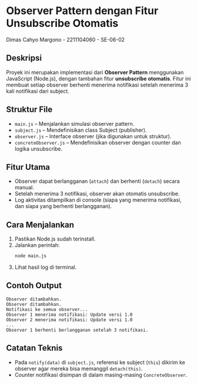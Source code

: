# Observer Pattern dengan Fitur Unsubscribe Otomatis
Dimas Cahyo Margono - 2211104060 - SE-06-02

## Deskripsi

Proyek ini merupakan implementasi dari **Observer Pattern** menggunakan JavaScript (Node.js), dengan tambahan fitur **unsubscribe otomatis**. Fitur ini membuat setiap observer berhenti menerima notifikasi setelah menerima 3 kali notifikasi dari subject.

## Struktur File

- `main.js` – Menjalankan simulasi observer pattern.
- `subject.js` – Mendefinisikan class Subject (publisher).
- `observer.js` – Interface observer (jika digunakan untuk struktur).
- `concreteObserver.js` – Mendefinisikan observer dengan counter dan logika unsubscribe.

## Fitur Utama

- Observer dapat berlangganan (`attach`) dan berhenti (`detach`) secara manual.
- Setelah menerima 3 notifikasi, observer akan otomatis unsubscribe.
- Log aktivitas ditampilkan di console (siapa yang menerima notifikasi, dan siapa yang berhenti berlangganan).

## Cara Menjalankan

1. Pastikan Node.js sudah terinstall.
2. Jalankan perintah:
   ```bash
   node main.js
   ```
3. Lihat hasil log di terminal.

## Contoh Output

```
Observer ditambahkan.
Observer ditambahkan.
Notifikasi ke semua observer...
Observer 1 menerima notifikasi: Update versi 1.0
Observer 2 menerima notifikasi: Update versi 1.0
...
Observer 1 berhenti berlangganan setelah 3 notifikasi.
```

## Catatan Teknis

- Pada `notify(data)` di `subject.js`, referensi ke subject (`this`) dikirim ke observer agar mereka bisa memanggil `detach(this)`.
- Counter notifikasi disimpan di dalam masing-masing `ConcreteObserver`.
